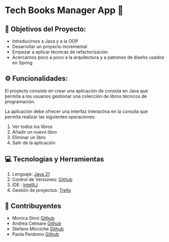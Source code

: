 # Tech Books Manager App 📗

## 🎯 Objetivos del Proyecto: 

* Introducirnos a Java y a la OOP
* Desarrollar un proyecto incremental
* Empezar a aplicar técnicas de refactorización
* Acercarnos poco a poco a la arquitectura y a patrones de diseño usados en Spring

## ⚙️ Funcionalidades: 

El proyecto consiste en crear una aplicación de consola en Java que permita a los usuarios gestionar una colección de libros técnicos de programación.

La aplicación debe ofrecer una interfaz interactiva en la consola que permita realizar las siguientes operaciones:

1. Ver todos los libros
2. Añadir un nuevo libro 
3. Eliminar un libro
4. Salir de la aplicación

## 💻 Tecnologías y Herramientas

1. Lenguaje:  [Java 21](https://docs.aws.amazon.com/corretto/latest/corretto-21-ug/downloads-list.html)
2. Control de Versiones:  [Github](https://github.com/Segunda-Formula/Tech_Book_Manager_App2)
3. IDE : [IntellliJ](https://www.jetbrains.com/es-es/idea/git)
4. Gestión de proyectos: [Trello](https://trello.com/b/dFOFu7Q0/tech-book-manager-app)


## 🤝 Contribuyentes

* Monica Simó [Github](https://github.com/monicasimoF5)
* Andrea Celmare [Github](https://github.com/andreeaclmr)
* Stefano Micciche [Github](https://github.com/LilBiscuit12)
* Paola Perdomo [Github](https://github.com/Paola077)

